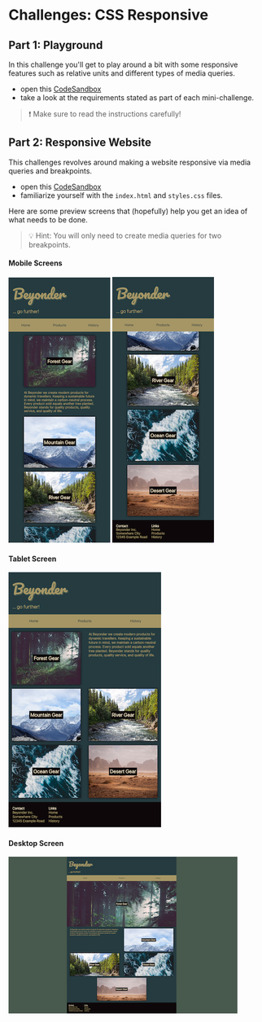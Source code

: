 # Challenges: CSS Responsive

## Part 1: Playground

In this challenge you'll get to play around a bit with some responsive features such as relative
units and different types of media queries.

- open this
  [CodeSandbox](https://codesandbox.io/s/github/neuefische/web-exercises/tree/main/sessions/css-responsive/playground)
- take a look at the requirements stated as part of each mini-challenge.

> ❗️ Make sure to read the instructions carefully!

## Part 2: Responsive Website

This challenges revolves around making a website responsive via media queries and breakpoints.

- open this
  [CodeSandbox](https://codesandbox.io/s/github/neuefische/web-exercises/tree/main/sessions/css-responsive/responsive-website)
- familiarize yourself with the `index.html` and `styles.css` files.

Here are some preview screens that (hopefully) help you get an idea of what needs to be done.

> 💡 Hint: You will only need to create media queries for two breakpoints.

#### Mobile Screens

![Mobile - 1](assets/mobile_1.png) ![Mobile - 2](assets/mobile_2.png)

#### Tablet Screen

![Tablet](assets/tablet.png)

#### Desktop Screen

![Desktop](assets/desktop.png)
